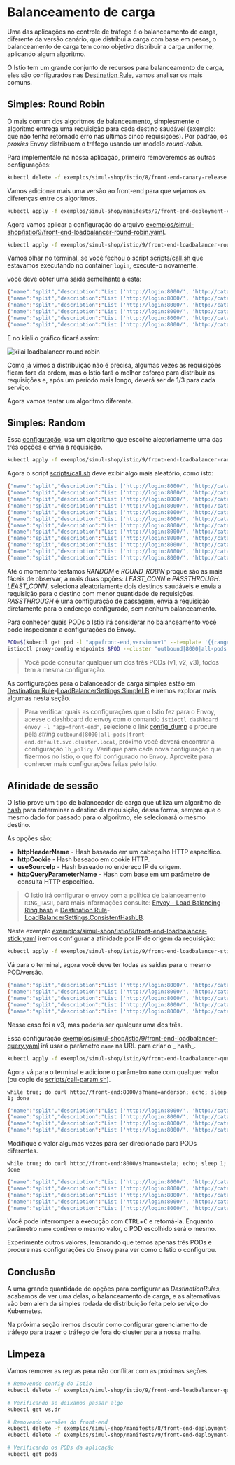 # Balanceamento de carga

Uma das aplicações no controle de tráfego é o balanceamento de carga, diferente da versão canário, que distribui a carga com base em pesos, o balanceamento de carga tem como objetivo distribuir a carga uniforme, aplicando algum algoritmo.

O Istio tem um grande conjunto de recursos para balanceamento de carga, eles são configurados nas [Destination Rule](https://istio.io/latest/docs/reference/config/networking/destination-rule/), vamos analisar os mais comuns.

## Simples: Round Robin

O mais comum dos algoritmos de balanceamento, simplesmente o algoritmo entrega uma requisição para cada destino saudável (exemplo: que não tenha retornado erro nas últimas cinco requisições). Por padrão, os _proxies_ Envoy distribuem o tráfego usando um modelo _round-robin_.

Para implementálo na nossa aplicação, primeiro removeremos as outras ocnfigurações:


```bash
kubectl delete -f exemplos/simul-shop/istio/8/front-end-canary-release.yaml
```

Vamos adicionar mais uma versão ao front-end para que vejamos as diferenças entre os algoritmos.


```bash
kubectl apply -f exemplos/simul-shop/manifests/9/front-end-deployment-v3.yaml
```

Agora vamos aplicar a configuração do arquivo [exemplos/simul-shop/istio/9/front-end-loadbalancer-round-robin.yaml](exemplos/simul-shop/istio/9/front-end-loadbalancer-round-robin.yaml).


```bash
kubectl apply -f exemplos/simul-shop/istio/9/front-end-loadbalancer-round-robin.yaml
```

Vamos olhar no terminal, se você fechou o script [scripts/call.sh](scripts/call.sh) que estavamos executando no container `login`, execute-o novamente.

você deve obter uma saída semelhante a esta:

```bash
{"name":"split","description":"List ['http://login:8000/', 'http://catalogue:8000/', 'http://orders:8000/s']","app":"front-end","version":"v1","when":"2020-11-09 22:21:31"}
{"name":"split","description":"List ['http://login:8000/', 'http://catalogue:8000/', 'http://orders:8000/s']","app":"front-end","version":"v2","when":"2020-11-09 22:21:32"}
{"name":"split","description":"List ['http://login:8000/', 'http://catalogue:8000/', 'http://orders:8000/s']","app":"front-end","version":"v3","when":"2020-11-09 22:21:33"}
{"name":"split","description":"List ['http://login:8000/', 'http://catalogue:8000/', 'http://orders:8000/s']","app":"front-end","version":"v1","when":"2020-11-09 22:21:34"}
{"name":"split","description":"List ['http://login:8000/', 'http://catalogue:8000/', 'http://orders:8000/s']","app":"front-end","version":"v2","when":"2020-11-09 22:21:35"}
{"name":"split","description":"List ['http://login:8000/', 'http://catalogue:8000/', 'http://orders:8000/s']","app":"front-end","version":"v3","when":"2020-11-09 22:21:37"}
```

E no kiali o gráfico ficará assim:

![kilai loadbalancer round robin](./assets/kilai-loadbalancer-round-robin.png)

Como já vimos a distribuição não é precisa, algumas vezes as requisições ficam fora da ordem, mas o Istio fará o melhor esforço para distribuir as requisições e, após um período mais longo, deverá ser de 1/3 para cada serviço.

Agora vamos tentar um algoritmo diferente.

## Simples: Random

Essa [configuração](exemplos/simul-shop/istio/9/front-end-loadbalancer-random.yaml), usa um algoritmo que escolhe aleatoriamente uma das três opções e envia a requisição.


```bash
kubectl apply -f exemplos/simul-shop/istio/9/front-end-loadbalancer-random.yaml
```

Agora o script [scripts/call.sh](scripts/call.sh) deve exibir algo mais aleatório, como isto:

```bash
{"name":"split","description":"List ['http://login:8000/', 'http://catalogue:8000/', 'http://orders:8000/s']","app":"front-end","version":"v3","when":"2020-11-09 22:25:52"}
{"name":"split","description":"List ['http://login:8000/', 'http://catalogue:8000/', 'http://orders:8000/s']","app":"front-end","version":"v2","when":"2020-11-09 22:25:53"}
{"name":"split","description":"List ['http://login:8000/', 'http://catalogue:8000/', 'http://orders:8000/s']","app":"front-end","version":"v2","when":"2020-11-09 22:25:55"}
{"name":"split","description":"List ['http://login:8000/', 'http://catalogue:8000/', 'http://orders:8000/s']","app":"front-end","version":"v1","when":"2020-11-09 22:25:56"}
{"name":"split","description":"List ['http://login:8000/', 'http://catalogue:8000/', 'http://orders:8000/s']","app":"front-end","version":"v1","when":"2020-11-09 22:25:57"}
{"name":"split","description":"List ['http://login:8000/', 'http://catalogue:8000/', 'http://orders:8000/s']","app":"front-end","version":"v3","when":"2020-11-09 22:25:58"}
{"name":"split","description":"List ['http://login:8000/', 'http://catalogue:8000/', 'http://orders:8000/s']","app":"front-end","version":"v3","when":"2020-11-09 22:25:59"}
{"name":"split","description":"List ['http://login:8000/', 'http://catalogue:8000/', 'http://orders:8000/s']","app":"front-end","version":"v2","when":"2020-11-09 22:26:00"}
{"name":"split","description":"List ['http://login:8000/', 'http://catalogue:8000/', 'http://orders:8000/s']","app":"front-end","version":"v1","when":"2020-11-09 22:26:02"}
{"name":"split","description":"List ['http://login:8000/', 'http://catalogue:8000/', 'http://orders:8000/s']","app":"front-end","version":"v1","when":"2020-11-09 22:26:03"}
{"name":"split","description":"List ['http://login:8000/', 'http://catalogue:8000/', 'http://orders:8000/s']","app":"front-end","version":"v3","when":"2020-11-09 22:26:04"}
{"name":"split","description":"List ['http://login:8000/', 'http://catalogue:8000/', 'http://orders:8000/s']","app":"front-end","version":"v1","when":"2020-11-09 22:26:05"}
```

Até o momemnto testamos _RANDOM_ e _ROUND_ROBIN_ proque são as mais fáceis de observar, a mais duas opções: _LEAST_CONN_ e _PASSTHROUGH_. _LEAST_CONN_, seleciona aleatoriamente dois destinos saudáveis e envia a requisição para o destino com menor quantidade de requisições. _PASSTHROUGH_ é uma configuração de passagem, envia a requisição diretamente para o endereço configurado, sem nenhum balanceamento.

Para conhecer quais PODs o Istio irá considerar no balanceamento você pode inspecionar a configurações do Envoy.


```bash
POD=$(kubectl get pod -l "app=front-end,version=v1" --template '{{range .items}}{{.metadata.name}}{{"\n"}}{{end}}')
istioctl proxy-config endpoints $POD --cluster "outbound|8000|all-pods|front-end.default.svc.cluster.local"
```

> Você pode consultar qualquer um dos três PODs (v1, v2, v3), todos tem a mesma configuração.

As configurações para o balanceador de carga simples estão em [Destination Rule](https://istio.io/latest/docs/reference/config/networking/destination-rule/)-[LoadBalancerSettings.SimpleLB](LoadBalancerSettings.SimpleLB) e iremos explorar mais algumas nesta seção.

> Para verificar quais as configurações que o Istio fez para o Envoy, acesse o dashboard do envoy com o comando `istioctl dashboard envoy -l "app=front-end"`, selecione o link [config_dump](http://localhost:15000/config_dump) e procure pela _string_ `outbound|8000|all-pods|front-end.default.svc.cluster.local`, próximo você deverá encontrar a configuração `lb_policy`. Verifique para cada nova configuração que fizermos no Istio, o que foi configurado no Envoy. Aproveite para conhecer mais configurações feitas pelo Istio.

## Afinidade de sessão

O Istio prove um tipo de balanceador de carga que utiliza um algoritmo de [hash](https://en.wikipedia.org/wiki/Hash_function) para determinar o destino da requisição, dessa forma, sempre que o mesmo dado for passado para o algoritmo, ele selecionará o mesmo destino.

As opções são:

* **httpHeaderName** - Hash baseado em um cabeçalho HTTP específico.
* **httpCookie** - Hash baseado em cookie HTTP.
* **useSourceIp** - Hash baseado no endereço IP de origem.
* **httpQueryParameterName** - Hash com base em um parâmetro de consulta HTTP específico.

> O Istio irá configurar o envoy com a política de balanceamento `RING_HASH`, para mais informações consulte: [Envoy - Load Balancing](https://www.envoyproxy.io/docs/envoy/latest/intro/arch_overview/upstream/load_balancing/load_balancing)-[Ring hash](https://www.envoyproxy.io/docs/envoy/latest/intro/arch_overview/upstream/load_balancing/load_balancers.html?highlight=hash#ring-hash) e [Destination Rule](https://istio.io/latest/docs/reference/config/networking/destination-rule/)-[LoadBalancerSettings.ConsistentHashLB](https://istio.io/latest/docs/reference/config/networking/destination-rule/#LoadBalancerSettings-ConsistentHashLB).

Neste exemplo [exemplos/simul-shop/istio/9/front-end-loadbalancer-stick.yaml](exemplos/simul-shop/istio/9/front-end-loadbalancer-stick.yaml) iremos configurar a afinidade por IP de origem da requisição:


```bash
kubectl apply -f exemplos/simul-shop/istio/9/front-end-loadbalancer-stick.yaml
```

Vá para o terminal, agora você deve ter todas as saídas para o mesmo POD/versão.

```bash
{"name":"split","description":"List ['http://login:8000/', 'http://catalogue:8000/', 'http://orders:8000/s']","app":"front-end","version":"v3","when":"2020-11-10 17:48:24"}
{"name":"split","description":"List ['http://login:8000/', 'http://catalogue:8000/', 'http://orders:8000/s']","app":"front-end","version":"v3","when":"2020-11-10 17:48:25"}
{"name":"split","description":"List ['http://login:8000/', 'http://catalogue:8000/', 'http://orders:8000/s']","app":"front-end","version":"v3","when":"2020-11-10 17:48:26"}
{"name":"split","description":"List ['http://login:8000/', 'http://catalogue:8000/', 'http://orders:8000/s']","app":"front-end","version":"v3","when":"2020-11-10 17:48:27"}
{"name":"split","description":"List ['http://login:8000/', 'http://catalogue:8000/', 'http://orders:8000/s']","app":"front-end","version":"v3","when":"2020-11-10 17:48:28"}
```

Nesse caso foi a v3, mas poderia ser qualquer uma dos três.

Essa configuração [exemplos/simul-shop/istio/9/front-end-loadbalancer-query.yaml](exemplos/simul-shop/istio/9/front-end-loadbalancer-query.yaml) irá usar o parâmetro `name` na URL para criar o _ hash_.


```bash
kubectl apply -f exemplos/simul-shop/istio/9/front-end-loadbalancer-query.yaml
```

Agora vá para o terminal e adicione o parâmetro `name` com qualquer valor (ou copie de [scripts/call-param.sh](scripts/call-param.sh)).

`while true; do curl http://front-end:8000/s?name=anderson; echo; sleep 1; done`

```bash
{"name":"split","description":"List ['http://login:8000/', 'http://catalogue:8000/', 'http://orders:8000/s']","app":"front-end","version":"v1","when":"2020-11-10 17:52:46"}
{"name":"split","description":"List ['http://login:8000/', 'http://catalogue:8000/', 'http://orders:8000/s']","app":"front-end","version":"v1","when":"2020-11-10 17:52:47"}
{"name":"split","description":"List ['http://login:8000/', 'http://catalogue:8000/', 'http://orders:8000/s']","app":"front-end","version":"v1","when":"2020-11-10 17:52:48"}
{"name":"split","description":"List ['http://login:8000/', 'http://catalogue:8000/', 'http://orders:8000/s']","app":"front-end","version":"v1","when":"2020-11-10 17:52:49"}
````

Modifique o valor algumas vezes para ser direcionado para PODs diferentes.

`while true; do curl http://front-end:8000/s?name=stela; echo; sleep 1; done`

```bash
{"name":"split","description":"List ['http://login:8000/', 'http://catalogue:8000/', 'http://orders:8000/s']","app":"front-end","version":"v3","when":"2020-11-10 17:53:01"}
{"name":"split","description":"List ['http://login:8000/', 'http://catalogue:8000/', 'http://orders:8000/s']","app":"front-end","version":"v3","when":"2020-11-10 17:53:02"}
{"name":"split","description":"List ['http://login:8000/', 'http://catalogue:8000/', 'http://orders:8000/s']","app":"front-end","version":"v3","when":"2020-11-10 17:53:03"}
{"name":"split","description":"List ['http://login:8000/', 'http://catalogue:8000/', 'http://orders:8000/s']","app":"front-end","version":"v3","when":"2020-11-10 17:53:04"}
{"name":"split","description":"List ['http://login:8000/', 'http://catalogue:8000/', 'http://orders:8000/s']","app":"front-end","version":"v3","when":"2020-11-10 17:53:05"}
```

Você pode interromper a execução com <kbd>CTRL</kbd>+<kbd>C</kbd> e retomá-la. Enquanto parâmetro `name` contiver o mesmo valor, o POD escolhido será o mesmo.

Experimente outros valores, lembrando que temos apenas três PODs e procure nas configurações do Envoy para ver como o Istio o configurou.

## Conclusão

A uma grande quantidade de opções para configurar as _DestinationRules_, acabamos de ver uma delas, o balanceamento de carga, e as alternativas vão bem além da simples rodada de distribuição feita pelo serviço do Kubernetes.

Na próxima seção iremos discutir como configurar gerenciamento de tráfego para trazer o tráfego de fora do cluster para a nossa malha.

## Limpeza

Vamos remover as regras para não conflitar com as próximas seções.


```bash
# Removendo config do Istio
kubectl delete -f exemplos/simul-shop/istio/9/front-end-loadbalancer-query.yaml
```


```bash
# Verificando se deixamos passar algo
kubectl get vs,dr
```


```bash
# Removendo versões do front-end
kubectl delete -f exemplos/simul-shop/manifests/8/front-end-deployment-v2.yaml
kubectl delete -f exemplos/simul-shop/manifests/9/front-end-deployment-v3.yaml
```


```bash
# Verificando os PODs da aplicação
kubectl get pods
```

